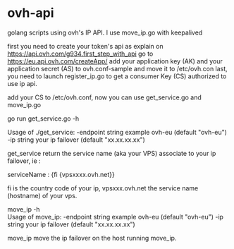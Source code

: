 # ovh-api
golang scripts using ovh's IP API. I use move_ip.go with keepalived

first you need to create your token's api  as explain on https://api.ovh.com/g934.first_step_with_api
go to https://eu.api.ovh.com/createApp/
add your application key (AK) and your application secret (AS) to ovh.conf-sample and move it to /etc/ovh.con
last, you need to launch register_ip.go to get a consumer Key (CS) authorized to use ip api.

add your CS to /etc/ovh.conf, now you can use get_service.go and move_ip.go


go run get_service.go -h

Usage of ./get_service:
  -endpoint string
    	example ovh-eu (default "ovh-eu")
  -ip string
    	your ip failover (default "xx.xx.xx.xx")


get_service return the service name (aka your VPS) associate to your ip failover, ie :

serviceName :  {fi {vpsxxxx.ovh.net}}

fi is the country code of your ip, vpsxxx.ovh.net the service name (hostname) of your vps. 

move_ip -h               
Usage of move_ip:
  -endpoint string
    	example ovh-eu (default "ovh-eu")
  -ip string
    	your ip failover (default "xx.xx.xx.xx")

move_ip move the ip failover on the host running move_ip.